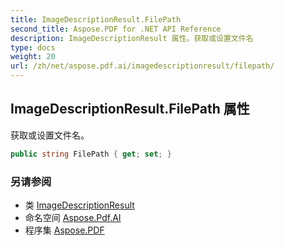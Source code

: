 ```yaml
---
title: ImageDescriptionResult.FilePath
second_title: Aspose.PDF for .NET API Reference
description: ImageDescriptionResult 属性。获取或设置文件名
type: docs
weight: 20
url: /zh/net/aspose.pdf.ai/imagedescriptionresult/filepath/
---
```

## ImageDescriptionResult.FilePath 属性

获取或设置文件名。

```csharp
public string FilePath { get; set; }
```

### 另请参阅

* 类 [ImageDescriptionResult](../)
* 命名空间 [Aspose.Pdf.AI](../../../aspose.pdf.ai/)
* 程序集 [Aspose.PDF](../../../)
